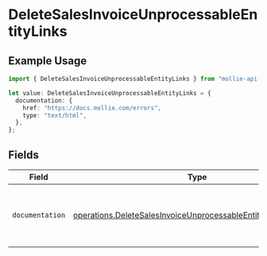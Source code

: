 # DeleteSalesInvoiceUnprocessableEntityLinks

## Example Usage

```typescript
import { DeleteSalesInvoiceUnprocessableEntityLinks } from "mollie-api-typescript/models/operations";

let value: DeleteSalesInvoiceUnprocessableEntityLinks = {
  documentation: {
    href: "https://docs.mollie.com/errors",
    type: "text/html",
  },
};
```

## Fields

| Field                                                                                                                                          | Type                                                                                                                                           | Required                                                                                                                                       | Description                                                                                                                                    |
| ---------------------------------------------------------------------------------------------------------------------------------------------- | ---------------------------------------------------------------------------------------------------------------------------------------------- | ---------------------------------------------------------------------------------------------------------------------------------------------- | ---------------------------------------------------------------------------------------------------------------------------------------------- |
| `documentation`                                                                                                                                | [operations.DeleteSalesInvoiceUnprocessableEntityDocumentation](../../models/operations/deletesalesinvoiceunprocessableentitydocumentation.md) | :heavy_check_mark:                                                                                                                             | The URL to the generic Mollie API error handling guide.                                                                                        |